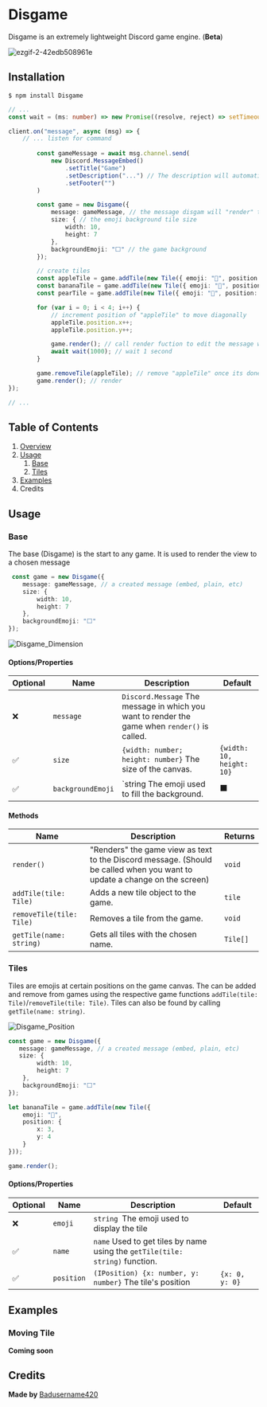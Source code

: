 # Disgame

Disgame is an extremely lightweight Discord game engine. (**Beta**)

![ezgif-2-42edb508961e](https://user-images.githubusercontent.com/44450511/121056411-2aa90180-c78c-11eb-8cf7-93a97aabf3f6.gif)

## Installation
`$ npm install Disgame`

```typescript
// ...
const wait = (ms: number) => new Promise((resolve, reject) => setTimeout(resolve, ms));

client.on("message", async (msg) => {
    // ... listen for command
    
        const gameMessage = await msg.channel.send(
            new Discord.MessageEmbed()
                .setTitle("Game")
                .setDescription("...") // The description will automatically be overwritten by Disgame to contain the game view
                .setFooter("")
        )

        const game = new Disgame({
            message: gameMessage, // the message disgam will "render" to. (If embed uses description; if message uses content)
            size: { // the emoji background tile size
                width: 10,
                height: 7
            },
            backgroundEmoji: "⬜" // the game background
        });

        // create tiles
        const appleTile = game.addTile(new Tile({ emoji: "🍎", position: { x: 0, y: 0 } }));
        const bananaTile = game.addTile(new Tile({ emoji: "🍌", position: { x: 3, y: 3 } }));
        const pearTile = game.addTile(new Tile({ emoji: "🍐", position: { x: 5, y: 5 } }));

        for (var i = 0; i < 4; i++) {
            // increment position of "appleTile" to move diagonally
            appleTile.position.x++;
            appleTile.position.y++;

            game.render(); // call render fuction to edit the message with the updated scene
            await wait(1000); // wait 1 second
        }

        game.removeTile(appleTile); // remove "appleTile" once its done
        game.render(); // render 
});

// ...
```



## Table of Contents

1. [Overview](#Disgame)
2. [Usage](#Usage)
   1. [Base](#Base)
   2. [Tiles](#Tiles)
3. [Examples]()
4. Credits



## Usage

### Base

The base (Disgame) is the start to any game. It is used to render the view to a chosen message

```typescript
 const game = new Disgame({
    message: gameMessage, // a created message (embed, plain, etc)
    size: { 
        width: 10,
        height: 7
    },
    backgroundEmoji: "⬜"
});
```

![Disgame_Dimension](https://user-images.githubusercontent.com/44450511/121057964-dacb3a00-c78d-11eb-9e05-dba17e300a8c.png)



#### Options/Properties

| Optional | Name              | Description                                                  | Default                   |
| :------- | ----------------- | ------------------------------------------------------------ | ------------------------- |
| ❌        | `message`         | `Discord.Message` The message in which you want to render the game when `render()` is called. |                           |
| ✅        | `size`            | `{width: number; height: number}` The size of the canvas.    | `{width: 10, height: 10}` |
| ✅        | `backgroundEmoji` | `string The emoji used to fill the background.               | ⬛                         |



#### Methods

| Name                     | Description                                                  | Returns  |
| ------------------------ | ------------------------------------------------------------ | -------- |
| `render()`               | "Renders" the game view as text to the Discord message. (Should be called when you want to update a change on the screen) | `void`   |
| `addTile(tile: Tile)`    | Adds a new tile object to the game.                          | `tile`   |
| `removeTile(tile: Tile)` | Removes a tile from the game.                                | `void`   |
| `getTile(name: string)`  | Gets all tiles with the chosen name.                         | `Tile[]` |

### Tiles

Tiles are emojis at certain positions on the game canvas. The can be added and remove from games using the respective game functions `addTile(tile: Tile)`/`removeTile(tile: Tile)`. Tiles can also be found by calling `getTile(name: string)`.

![Disgame_Position](https://user-images.githubusercontent.com/44450511/121060536-c89ecb00-c790-11eb-874e-beed729f1a61.png)

```typescript
const game = new Disgame({
   message: gameMessage, // a created message (embed, plain, etc)
   size: { 
        width: 10,
        height: 7
    },
    backgroundEmoji: "⬜"
});

let bananaTile = game.addTile(new Tile({
    emoji: "🍌",
    position: {
        x: 3,
        y: 4
    }
}));

game.render();
```

#### Options/Properties

| Optional | Name       | Description                                                  | Default        |
| -------- | ---------- | ------------------------------------------------------------ | -------------- |
| ❌        | `emoji`    | `string `The emoji used to display the tile                  |                |
| ✅        | `name`     | `name` Used to get tiles by name using the `getTile(tile: string)` function. |                |
| ✅        | `position` | `(IPosition) {x: number, y: number}` The tile's position     | `{x: 0, y: 0}` |



## Examples

### Moving Tile

**Coming soon**



## Credits

**Made by** [Badusername420](https://badusername420.github.io)

